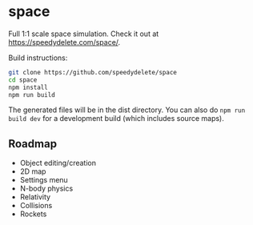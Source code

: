 # space
Full 1:1 scale space simulation. Check it out at https://speedydelete.com/space/.

Build instructions:
```bash
git clone https://github.com/speedydelete/space
cd space
npm install
npm run build
```
The generated files will be in the dist directory. You can also do `npm run build dev` for a development build (which includes source maps).

## Roadmap
- Object editing/creation
- 2D map
- Settings menu
- N-body physics
- Relativity
- Collisions
- Rockets
